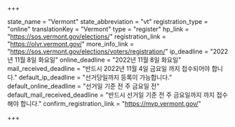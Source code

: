 +++

state_name = "Vermont"
state_abbreviation = "vt"
registration_type = "online"
translationKey = "Vermont"
type = "register"
hp_link = "https://sos.vermont.gov/elections/"
registration_link = "https://olvr.vermont.gov/"
more_info_link = "https://sos.vermont.gov/elections/voters/registration/"
ip_deadline = "2022년 11월 8일 화요일"
online_deadline = "2022년 11월 8일 화요일"
mail_received_deadline = "반드시 2022년 11월 4일 금요일 까지 접수되어야 합니다."
default_ip_deadline = "선거당일까지 등록이 가능합니다."
default_online_deadline = "선거일 기준 전 주 금요일 전"
default_mail_received_deadline = "반드시 선거일 기준 전 주 금요일까지  까지 접수해야 합니다."
confirm_registration_link = "https://mvp.vermont.gov/"

+++